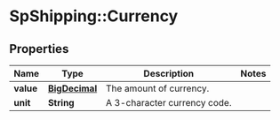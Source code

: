 # SpShipping::Currency

## Properties
Name | Type | Description | Notes
------------ | ------------- | ------------- | -------------
**value** | [**BigDecimal**](BigDecimal.md) | The amount of currency. | 
**unit** | **String** | A 3-character currency code. | 

